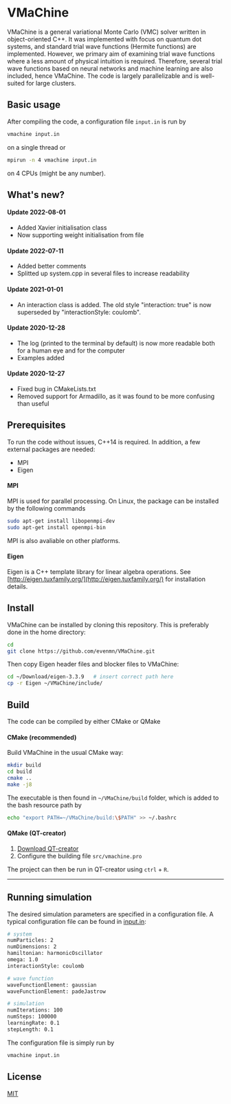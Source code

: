 # VMaChine
VMaChine is a general variational Monte Carlo (VMC) solver written in object-oriented C++. It was implemented with focus on quantum dot systems, and standard trial wave functions (Hermite functions) are implemented. However, we primary aim of examining trial wave functions where a less amount of physical intuition is required. Therefore, several trial wave functions based on neural networks and machine learning are also included, hence VMaChine. The code is largely parallelizable and is well-suited for large clusters.

## Basic usage
After compiling the code, a configuration file ```input.in``` is run by
```bash
vmachine input.in
```
on a single thread or
```bash
mpirun -n 4 vmachine input.in
```
on 4 CPUs (might be any number).

## What's new?

#### Update 2022-08-01
- Added Xavier initialisation class
- Now supporting weight initialisation from file

#### Update 2022-07-11
- Added better comments
- Splitted up system.cpp in several files to increase readability

#### Update 2021-01-01
- An interaction class is added. The old style "interaction: true" is now superseded by "interactionStyle: coulomb".

#### Update 2020-12-28
- The log (printed to the terminal by default) is now more readable both for a human eye and for the computer
- Examples added

#### Update 2020-12-27
- Fixed bug in CMakeLists.txt
- Removed support for Armadillo, as it was found to be more confusing than useful


## Prerequisites
To run the code without issues, C++14 is required. In addition, a few external packages are needed:
- MPI
- Eigen

#### MPI
MPI is used for parallel processing. On Linux, the package can be installed by the following commands
```bash
sudo apt-get install libopenmpi-dev
sudo apt-get install openmpi-bin
```
MPI is also avaliable on other platforms.

#### Eigen
Eigen is a C++ template library for linear algebra operations. See
[http://eigen.tuxfamily.org/](http://eigen.tuxfamily.org/) for installation details.

## Install
VMaChine can be installed by cloning this repository. This is preferably done in the home directory:
```bash
cd
git clone https://github.com/evenmn/VMaChine.git
```
Then copy Eigen header files and blocker files to VMaChine:
```bash
cd ~/Download/eigen-3.3.9   # insert correct path here
cp -r Eigen ~/VMaChine/include/
```

## Build
The code can be compiled by either CMake or QMake

#### CMake (recommended)
Build VMaChine in the usual CMake way:
```bash
mkdir build
cd build
cmake ..
make -j8
```
The executable is then found in ```~/VMaChine/build``` folder, which is added to the bash resource path by
```bash
echo "export PATH=~/VMaChine/build:\$PATH" >> ~/.bashrc
```

#### QMake (QT-creator)
1. [Download QT-creator](https://www.qt.io/download-qt-installer?hsCtaTracking=9f6a2170-a938-42df-a8e2-a9f0b1d6cdce%7C6cb0de4f-9bb5-4778-ab02-bfb62735f3e5)
2. Configure the building file ```src/vmachine.pro```

The project can then be run in QT-creator using ```ctrl``` + ```R```.

-------------------

## Running simulation
The desired simulation parameters are specified in a configuration file. A typical configuration file can be found in [input.in](examples/quantumdot_vmc/input.in):

```bash
# system
numParticles: 2
numDimensions: 2
hamiltonian: harmonicOscillator
omega: 1.0
interactionStyle: coulomb

# wave function
waveFunctionElement: gaussian
waveFunctionElement: padeJastrow

# simulation
numIterations: 100
numSteps: 100000
learningRate: 0.1
stepLength: 0.1
```
The configuration file is simply run by
```bash
vmachine input.in
```

## License
[MIT](https://choosealicense.com/licenses/mit/)
